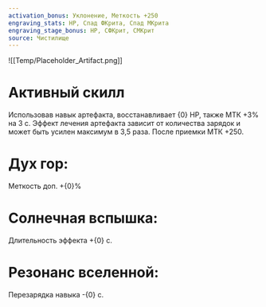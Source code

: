 ```yaml
---
activation_bonus: Уклонение, Меткость +250
engraving_stats: HP, Спад ФКрита, Спад МКрита
engraving_stage_bonus: HP, СФКрит, СМКрит
source: Чистилище
---
```

![[Temp/Placeholder_Artifact.png]]
# Активный скилл
Использовав навык артефакта, восстанавливает {0} HP, также МТК +3% на 3 с.
Эффект лечения артефакта зависит от количества зарядок и может быть усилен максимум в 3,5 раза.
После приемки МТК +250.

# Дух гор: 
Меткость доп. +{0}%
# Солнечная вспышка: 
Длительность эффекта +{0} с.
# Резонанс вселенной: 
Перезарядка навыка -{0} с.
